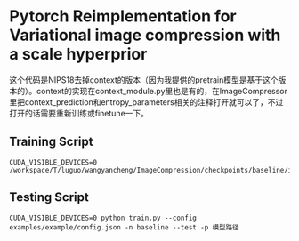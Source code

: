 # Pytorch Reimplementation for Variational image compression with a scale hyperprior 
这个代码是NIPS18去掉context的版本（因为我提供的pretrain模型是基于这个版本的）。context的实现在context_module.py里也是有的，在ImageCompressor里把context_prediction和entropy_parameters相关的注释打开就可以了，不过打开的话需要重新训练或finetune一下。
## Training Script
```
CUDA_VISIBLE_DEVICES=0 /workspace/T/luguo/wangyancheng/ImageCompression/checkpoints/baseline/iter_450000.pth.tar
```

## Testing Script
```
CUDA_VISIBLE_DEVICES=0 python train.py --config examples/example/config.json -n baseline --test -p 模型路径
```

